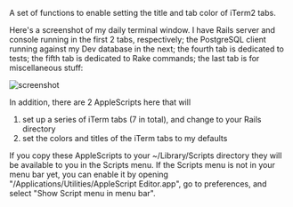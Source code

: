 A set of functions to enable setting the title and tab color of iTerm2 tabs.

Here's a screenshot of my daily terminal window. I have Rails server and
console running in the first 2 tabs, respectively; the PostgreSQL client
running against my Dev database in the next; the fourth tab is dedicated
to tests; the fifth tab is dedicated to Rake commands; the last tab is
for miscellaneous stuff:

![screenshot](https://github.com/jacaetevha/finna-be-octo-hipster/raw/master/screenshot.png)

In addition, there are 2 AppleScripts here that will

1. set up a series of iTerm tabs (7 in total), and change to your Rails directory
2. set the colors and titles of the iTerm tabs to my defaults

If you copy these AppleScripts to your ~/Library/Scripts directory they
will be available to you in the Scripts menu. If the Scripts menu is not
in your menu bar yet, you can enable it by opening
"/Applications/Utilities/AppleScript Editor.app", go to preferences, and
select "Show Script menu in menu bar".
